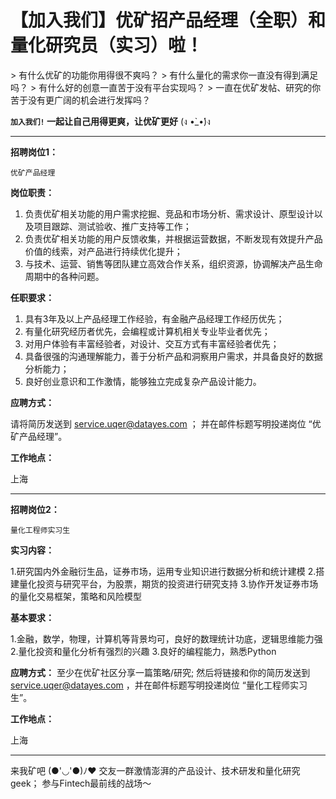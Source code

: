 # 【加入我们】优矿招产品经理（全职）和量化研究员（实习）啦！

&gt; 有什么优矿的功能你用得很不爽吗？
&gt; 有什么量化的需求你一直没有得到满足吗？
&gt; 有什么好的创意一直苦于没有平台实现吗？
&gt; 一直在优矿发帖、研究的你苦于没有更广阔的机会进行发挥吗？


**`加入我们!` 一起让自己用得更爽，让优矿更好**  (ง •̀_•́)ง 


-------

**招聘岗位1：**

`优矿产品经理`

**岗位职责：**

1. 负责优矿相关功能的用户需求挖掘、竞品和市场分析、需求设计、原型设计以及项目跟踪、测试验收、推广支持等工作；
2. 负责优矿相关功能的用户反馈收集，并根据运营数据，不断发现有效提升产品价值的线索，对产品进行持续优化提升；
3. 与技术、运营、销售等团队建立高效合作关系，组织资源，协调解决产品生命周期中的各种问题。


**任职要求：** 

1. 具有3年及以上产品经理工作经验，有金融产品经理工作经历优先；
2. 有量化研究经历者优先，会编程或计算机相关专业毕业者优先；
3. 对用户体验有丰富经验者，对设计、交互方式有丰富经验者优先；
4. 具备很强的沟通理解能力，善于分析产品和洞察用户需求，并具备良好的数据分析能力；
5. 良好创业意识和工作激情，能够独立完成复杂产品设计能力。


**应聘方式：**

请将简历发送到 service.uqer@datayes.com ；
并在邮件标题写明投递岗位 “优矿产品经理”。


**工作地点：**

上海

---

**招聘岗位2：**

`量化工程师实习生`

**实习内容：**

1.研究国内外金融衍生品，证券市场，运用专业知识进行数据分析和统计建模
2.搭建量化投资与研究平台，为股票，期货的投资进行研究支持
3.协作开发证券市场的量化交易框架，策略和风险模型 

**基本要求：**

1.金融，数学，物理，计算机等背景均可，良好的数理统计功底，逻辑思维能力强
2.量化投资和量化分析有强烈的兴趣
3.良好的编程能力，熟悉Python

**应聘方式：**
至少在优矿社区分享一篇策略/研究;
然后将链接和你的简历发送到 service.uqer@datayes.com ，并在邮件标题写明投递岗位 “量化工程师实习生”。

**工作地点：**

上海

---



来我矿吧 (●'◡'●)ﾉ♥
交友一群激情澎湃的产品设计、技术研发和量化研究geek；
参与Fintech最前线的战场～